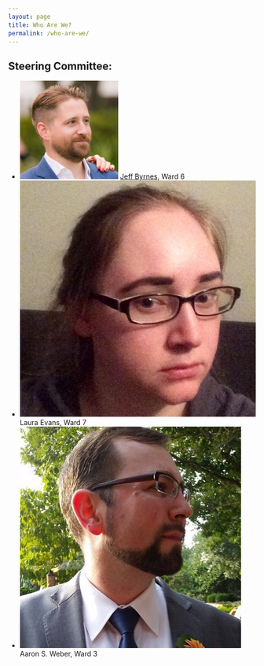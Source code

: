 ```yaml
---
layout: page
title: Who Are We?
permalink: /who-are-we/
---
```

## Steering Committee:

* <img src="/img/who-are-we/jeff-byrnes.jpg" alt="Headshot of Jeff Byrnes"> <a href="http://thejeffbyrnes.com/" title="Jeff Byrnes">Jeff Byrnes</a>, Ward 6
* <img src="/img/who-are-we/laura-evans.jpg" alt="Headshot of Laura Evans"> Laura Evans, Ward 7
* <img src="/img/who-are-we/aaron-s-weber.jpg" alt="Headshot of Aaron S. Weber"> Aaron S. Weber, Ward 3
